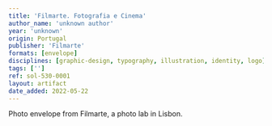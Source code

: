 ```yaml
---
title: 'Filmarte. Fotografia e Cinema'
author_name: 'unknown author'
year: 'unknown'
origin: Portugal
publisher: 'Filmarte'
formats: [envelope]
disciplines: [graphic-design, typography, illustration, identity, logo]
tags: ['']
ref: sol-530-0001
layout: artifact
date_added: 2022-05-22
---
```

Photo envelope from Filmarte, a photo lab in Lisbon.
